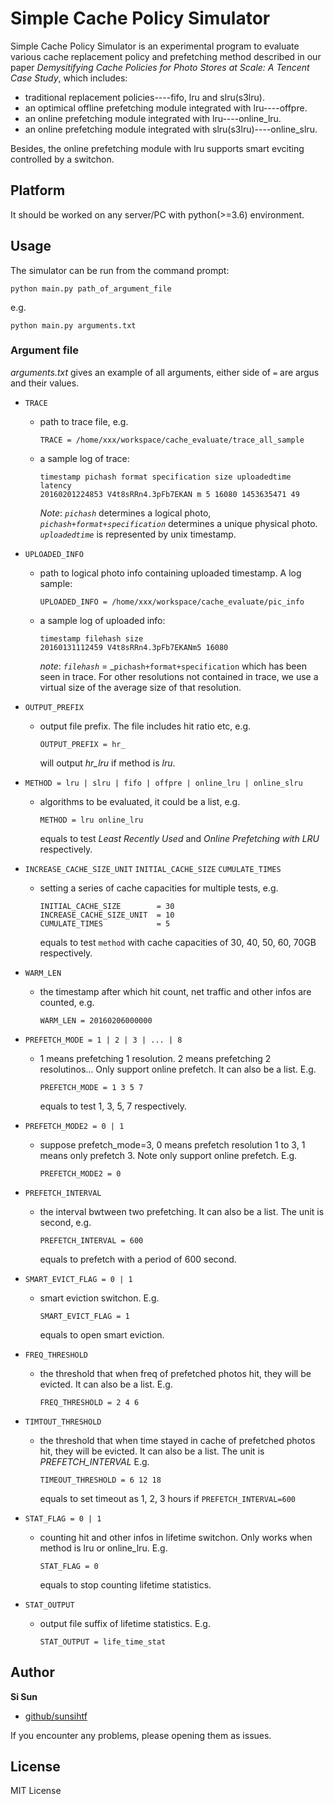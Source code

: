 # Simple Cache Policy Simulator

Simple Cache Policy Simulator is an experimental program to evaluate various cache replacement policy and prefetching method described in our paper _Demysitifying Cache Policies for Photo Stores at Scale: A Tencent Case Study_, which includes:

* traditional replacement policies----fifo, lru and slru(s3lru).
* an optimical offline prefetching module integrated with lru----offpre.
* an online prefetching module integrated with lru----online_lru.
* an online prefetching module integrated with slru(s3lru)----online_slru.

Besides, the online prefetching module with lru supports smart evciting controlled by a switchon.

## Platform

It should be worked on any server/PC with python(>=3.6) environment.

## Usage

The simulator can be run from the command prompt:

```shell
python main.py path_of_argument_file
```

e.g.

```shell
python main.py arguments.txt
```

### Argument file

_arguments.txt_ gives an example of all arguments, either side of `=` are argus and their values.

* `TRACE`
  * path to trace file, e.g.

        TRACE = /home/xxx/workspace/cache_evaluate/trace_all_sample
  * a sample log of trace:

        timestamp pichash format specification size uploadedtime latency
        20160201224853 V4t8sRRn4.3pFb7EKAN m 5 16080 1453635471 49
    _Note_: _`pichash`_ determines a logical photo, _`pichash+format+specification`_ determines a unique physical photo. _`uploadedtime`_ is represented by unix timestamp.

* `UPLOADED_INFO`
  * path to logical photo info containing uploaded timestamp. A log sample:

        UPLOADED_INFO = /home/xxx/workspace/cache_evaluate/pic_info
  * a sample log of uploaded info:

        timestamp filehash size
        20160131112459 V4t8sRRn4.3pFb7EKANm5 16080
    _note_: _`filehash`_ = _`pichash+format+specification` which has been seen in trace. For other resolutions not contained in trace, we use a virtual size of the average size of that resolution.

* `OUTPUT_PREFIX`
  * output file prefix. The file includes hit ratio etc, e.g.

        OUTPUT_PREFIX = hr_
    will output _hr_lru_ if method is _lru_.

* `METHOD = lru | slru | fifo | offpre | online_lru | online_slru`
  * algorithms to be evaluated, it could be a list, e.g.

        METHOD = lru online_lru
    equals to test _Least Recently Used_ and _Online Prefetching with LRU_ respectively.

* `INCREASE_CACHE_SIZE_UNIT` `INITIAL_CACHE_SIZE` `CUMULATE_TIMES`
  * setting a series of cache capacities for multiple tests, e.g.

        INITIAL_CACHE_SIZE        = 30
        INCREASE_CACHE_SIZE_UNIT  = 10
        CUMULATE_TIMES            = 5
    equals to test `method` with cache capacities of 30, 40, 50, 60, 70GB respectively.

* `WARM_LEN`
  * the timestamp after which hit count, net traffic and other infos are counted, e.g.

        WARM_LEN = 20160206000000

* `PREFETCH_MODE = 1 | 2 | 3 | ... | 8`
  * 1 means prefetching 1 resolution. 2 means prefetching 2 resolutinos... Only support online prefetch. It can also be a list. E.g.

        PREFETCH_MODE = 1 3 5 7
    equals to test 1, 3, 5, 7 respectively.

* `PREFETCH_MODE2 = 0 | 1`
  * suppose prefetch_mode=3, 0 means prefetch resolution 1 to 3, 1 means only prefetch 3. Note only support online prefetch. E.g.

        PREFETCH_MODE2 = 0

* `PREFETCH_INTERVAL`
  * the interval bwtween two prefetching. It can also be a list. The unit is second, e.g.

        PREFETCH_INTERVAL = 600
    equals to prefetch with a period of 600 second.

* `SMART_EVICT_FLAG = 0 | 1`
  * smart eviction switchon. E.g.

        SMART_EVICT_FLAG = 1
    equals to open smart eviction.

* `FREQ_THRESHOLD`
  * the threshold that when freq of prefetched photos hit, they will be evicted. It can also be a list. E.g.

        FREQ_THRESHOLD = 2 4 6

* `TIMTOUT_THRESHOLD`
  * the threshold that when time stayed in cache of prefetched photos hit, they will be evicted. It can also be a list. The unit is _PREFETCH_INTERVAL_ E.g.

        TIMEOUT_THRESHOLD = 6 12 18
    equals to set timeout as 1, 2, 3 hours if `PREFETCH_INTERVAL=600`

* `STAT_FLAG = 0 | 1`
  * counting hit and other infos in lifetime switchon. Only works when method is lru or online_lru. E.g.

        STAT_FLAG = 0
    equals to stop counting lifetime statistics.

* `STAT_OUTPUT`
  * output file suffix of lifetime statistics. E.g.

        STAT_OUTPUT = life_time_stat

## Author

**Si Sun**

* [github/sunsihtf](https://github.com/sunsihtf)

If you encounter any problems, please opening them as issues.

## License

MIT License
